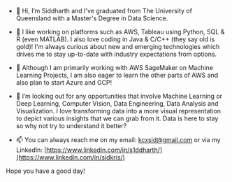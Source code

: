 - 👋 Hi, I’m Siddharth and I've graduated from The University of Queensland with a Master's Degree in Data Science. 

- 👀 I like working on platforms such as AWS, Tableau using Python, SQL & R (even MATLAB). I also love coding in Java & C/C++ (they say old is gold)! 
I'm always curious about new and emerging technologies which drives me to stay up-to-date with industry expectations from options. 

- 🌱 Although I am primarily working with AWS SageMaker on Machine Learning Projects, I am also eager to learn the other parts of AWS and also plan to start Azure and GCP! 

- 💞️ I’m looking out for any opportunities that involve Machine Learning or Deep Learning, Computer Vision, Data Engineering, Data Analysis and Visualization. I love transforming data into a more visual representation to depict various insights that we can grab from it. Data is here to stay so why not try to understand it better? 

- 📫 You can always reach me on my email: kcxsid@gmail.com or via my LinkedIn: [https://www.linkedin.com/in/s1ddharth/](https://www.linkedin.com/in/sidkris/)

Hope you have a good day! 


<!---
kcxsid/kcxsid is a ✨ special ✨ repository because its `README.md` (this file) appears on your GitHub profile.
You can click the Preview link to take a look at your changes.
--->
